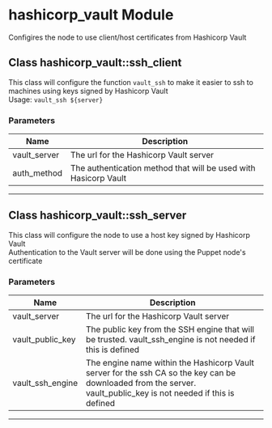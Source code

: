 # hashicorp_vault Module


Configires the node to use client/host certificates from Hashicorp Vault
## Class hashicorp_vault::ssh_client
 This class will configure the function `vault_ssh` to make it easier to ssh to machines using keys signed by Hashicorp Vault  
 Usage: `vault_ssh ${server}`  
### Parameters
|Name|Description|
|---|---|
|vault_server|      The url for the Hashicorp Vault server|
|auth_method|       The authentication method that will be used with Hasicorp Vault|

---

## Class hashicorp_vault::ssh_server
 This class will configure the node to use a host key signed by Hashicorp Vault  
 Authentication to the Vault server will be done using the Puppet node's certificate  
### Parameters
|Name|Description|
|---|---|
|vault_server|      The url for the Hashicorp Vault server|
|vault_public_key|  The public key from the SSH engine that will be trusted. vault_ssh_engine is not needed if this is defined|
|vault_ssh_engine|  The engine name within the Hashicorp Vault server for the ssh CA so the key can be downloaded from the server. vault_public_key is not needed if this is defined|

---

